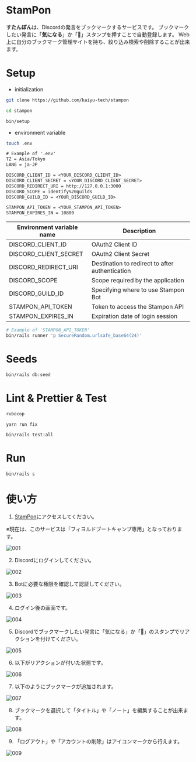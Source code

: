 # StamPon

**すたんぽん**は、Discordの発言をブックマークするサービスです。
ブックマークしたい発言に「**気になる**」か「👀」スタンプを押すことで自動登録します。
Web上に自分のブックマーク管理サイトを持ち、絞り込み検索や削除することが出来ます。

# Setup

- initialization

```sh
git clone https://github.com/kaiyu-tech/stampon
```

```sh
cd stampon
```

```sh
bin/setup
```

- environment variable

```sh
touch .env
```

```txt
# Example of '.env'
TZ = Asia/Tokyo
LANG = ja-JP

DISCORD_CLIENT_ID = <YOUR_DISCORD_CLIENT_ID>
DISCORD_CLIENT_SECRET = <YOUR_DISCORD_CLIENT_SECRET>
DISCORD_REDIRECT_URI = http://127.0.0.1:3000
DISCORD_SCOPE = identify%20guilds
DISCORD_GUILD_ID = <YOUR_DISCORD_GUILD_ID>

STAMPON_API_TOKEN = <YOUR_STAMPON_API_TOKEN>
STAMPON_EXPIRES_IN = 10800
```

| Environment variable name | Description  |
| ---  | --- |
| DISCORD_CLIENT_ID | OAuth2 Client ID  |
| DISCORD_CLIENT_SECRET | OAuth2 Client Secret  |
| DISCORD_REDIRECT_URI | Destination to redirect to after authentication |
| DISCORD_SCOPE | Scope required by the application |
| DISCORD_GUILD_ID | Specifying where to use Stampon Bot  |
| STAMPON_API_TOKEN | Token to access the Stampon API  |
| STAMPON_EXPIRES_IN | Expiration date of login session |

```sh
# Example of 'STAMPON_API_TOKEN'
bin/rails runner 'p SecureRandom.urlsafe_base64(24)'
```

# Seeds

```sh
bin/rails db:seed
```

# Lint & Prettier & Test

```sh
rubocop

yarn run fix

bin/rails test:all
```

# Run

```sh
bin/rails s
```

# 使い方

1. [StamPon](https://stampon.herokuapp.com/)にアクセスしてください。

※現在は、このサービスは「フィヨルドブートキャンプ専用」となっております。

![001](https://user-images.githubusercontent.com/73627898/143539353-a0e6db17-2c5b-433a-bed4-6c2a52f42936.jpg)

2. Discordにログインしてください。

![002](https://user-images.githubusercontent.com/73627898/143539395-f20a2aa8-a461-48b9-98ce-c8f81fd6c426.jpg)

3. Botに必要な権限を確認して認証してください。

![003](https://user-images.githubusercontent.com/73627898/143539399-b18d6922-eeca-4b3d-8bb7-9be21a9bf68a.jpg)

4. ログイン後の画面です。

![004](https://user-images.githubusercontent.com/73627898/143539412-f484392b-fa3b-487d-86d1-b09030ed6fb6.jpg)

5. Discordでブックマークしたい発言に「気になる」か「👀」のスタンプでリアクションを付けてください。

![005](https://user-images.githubusercontent.com/73627898/143539421-0610c56e-bd30-44df-84a0-717306055b4c.jpg)

6. 以下がリアクションが付いた状態です。

![006](https://user-images.githubusercontent.com/73627898/143539550-29c1451a-c6fd-4092-b991-340be3fc7d5c.jpg)

7. 以下のようにブックマークが追加されます。

![007](https://user-images.githubusercontent.com/73627898/143539449-e92edac3-0983-458a-bbfb-b327b4560967.jpg)

8. ブックマークを選択して「タイトル」や「ノート」を編集することが出来ます。

![008](https://user-images.githubusercontent.com/73627898/143540283-65d4cf6e-c48d-4561-aa35-01bd1d364821.jpg)

9. 「ログアウト」や「アカウントの削除」はアイコンマークから行えます。

![009](https://user-images.githubusercontent.com/73627898/143539467-24cb953b-c362-479c-a411-2977e29ea824.jpg)
